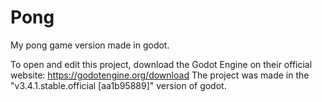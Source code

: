 # Pong
My pong game version made in godot.

To open and edit this project, download the Godot Engine on their official website: https://godotengine.org/download
The project was made in the "v3.4.1.stable.official [aa1b95889]" version of godot.
